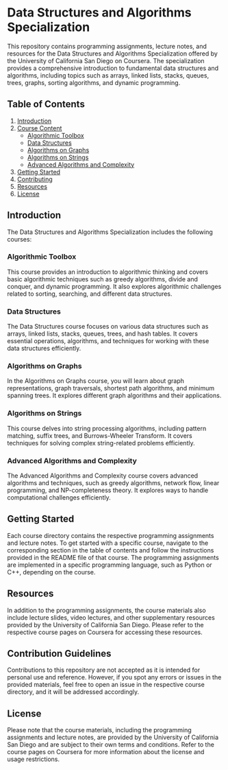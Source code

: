 # Data Structures and Algorithms Specialization

This repository contains programming assignments, lecture notes, and resources for the Data Structures and Algorithms Specialization offered by the University of California San Diego on Coursera. The specialization provides a comprehensive introduction to fundamental data structures and algorithms, including topics such as arrays, linked lists, stacks, queues, trees, graphs, sorting algorithms, and dynamic programming.

## Table of Contents

1. [Introduction](#introduction)
2. [Course Content](#course-content)
    - [Algorithmic Toolbox](#algorithmic-toolbox)
    - [Data Structures](#data-structures)
    - [Algorithms on Graphs](#algorithms-on-graphs)
    - [Algorithms on Strings](#algorithms-on-strings)
    - [Advanced Algorithms and Complexity](#advanced-algorithms-and-complexity)
3. [Getting Started](#getting-started)
4. [Contributing](#contributing)
5. [Resources](#resources)
6. [License](#license)

## Introduction

The Data Structures and Algorithms Specialization includes the following courses:

### Algorithmic Toolbox

This course provides an introduction to algorithmic thinking and covers basic algorithmic techniques such as greedy algorithms, divide and conquer, and dynamic programming. It also explores algorithmic challenges related to sorting, searching, and different data structures.

### Data Structures

The Data Structures course focuses on various data structures such as arrays, linked lists, stacks, queues, trees, and hash tables. It covers essential operations, algorithms, and techniques for working with these data structures efficiently.

### Algorithms on Graphs

In the Algorithms on Graphs course, you will learn about graph representations, graph traversals, shortest path algorithms, and minimum spanning trees. It explores different graph algorithms and their applications.

### Algorithms on Strings

This course delves into string processing algorithms, including pattern matching, suffix trees, and Burrows-Wheeler Transform. It covers techniques for solving complex string-related problems efficiently.

### Advanced Algorithms and Complexity

The Advanced Algorithms and Complexity course covers advanced algorithms and techniques, such as greedy algorithms, network flow, linear programming, and NP-completeness theory. It explores ways to handle computational challenges efficiently.

## Getting Started

Each course directory contains the respective programming assignments and lecture notes. To get started with a specific course, navigate to the corresponding section in the table of contents and follow the instructions provided in the README file of that course. The programming assignments are implemented in a specific programming language, such as Python or C++, depending on the course.

## Resources

In addition to the programming assignments, the course materials also include lecture slides, video lectures, and other supplementary resources provided by the University of California San Diego. Please refer to the respective course pages on Coursera for accessing these resources.

## Contribution Guidelines

Contributions to this repository are not accepted as it is intended for personal use and reference. However, if you spot any errors or issues in the provided materials, feel free to open an issue in the respective course directory, and it will be addressed accordingly.

## License

Please note that the course materials, including the programming assignments and lecture notes, are provided by the University of California San Diego and are subject to their own terms and conditions. Refer to the course pages on Coursera for more information about the license and usage restrictions.
